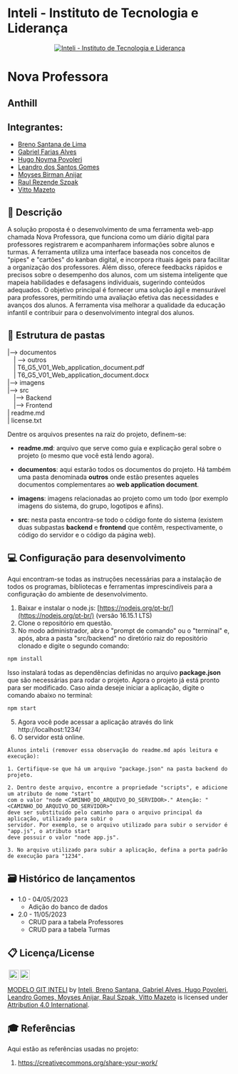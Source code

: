 # Inteli - Instituto de Tecnologia e Liderança 

<p align="center">
<a href= "https://www.inteli.edu.br/"><img src="https://www.inteli.edu.br/wp-content/uploads/2021/08/20172028/marca_1-2.png" alt="Inteli - Instituto de Tecnologia e Liderança" border="0"></a>
</p>

# Nova Professora

## Anthill

## Integrantes: 
- [Breno Santana de Lima](https://www.linkedin.com/in/breno-santana-4a1912228/)
- [Gabriel Farias Alves](https://www.linkedin.com/in/gabriel-farias-alves/)
- [Hugo Noyma Povoleri](https://www.linkedin.com/in/hugo-noyma/)
- [Leandro dos Santos Gomes](https://www.linkedin.com/in/leandro-dos-santos-gomes/)
- [Moyses Birman Anijar](https://www.linkedin.com/in/moyses-birman-anijar-884648231/)
- [Raul Rezende Szpak](https://www.linkedin.com/in/raul-rezende-szpak-642079186/)
- [Vitto Mazeto](https://www.linkedin.com/in/vitto-mazeto/)

## 📝 Descrição

A solução proposta é o desenvolvimento de uma ferramenta web-app chamada Nova Professora, que funciona como um diário digital para professores registrarem e acompanharem informações sobre alunos e turmas. A ferramenta utiliza uma interface baseada nos conceitos de "pipes" e "cartões" do kanban digital, e incorpora rituais ágeis para facilitar a organização dos professores. Além disso, oferece feedbacks rápidos e precisos sobre o desempenho dos alunos, com um sistema inteligente que mapeia habilidades e defasagens individuais, sugerindo conteúdos adequados. O objetivo principal é fornecer uma solução ágil e mensurável para professores, permitindo uma avaliação efetiva das necessidades e avanços dos alunos. A ferramenta visa melhorar a qualidade da educação infantil e contribuir para o desenvolvimento integral dos alunos.

## 📁 Estrutura de pastas

|--> documentos<br>
  &emsp;| --> outros <br>
  &emsp;| T6_G5_V01_Web_application_document.pdf<br>
  &emsp;| T6_G5_V01_Web_application_document.docx<br>
|--> imagens<br>
|--> src<br>
  &emsp;|--> Backend<br>
  &emsp;|--> Frontend<br>
| readme.md<br>
| license.txt

Dentre os arquivos presentes na raiz do projeto, definem-se:

- <b>readme.md</b>: arquivo que serve como guia e explicação geral sobre o projeto (o mesmo que você está lendo agora).

- <b>documentos</b>: aqui estarão todos os documentos do projeto. Há também uma pasta denominada <b>outros</b> onde estão presentes aqueles documentos complementares ao <b>web application document</b>.

- <b>imagens</b>: imagens relacionadas ao projeto como um todo (por exemplo imagens do sistema, do grupo, logotipos e afins).

- <b>src</b>: nesta pasta encontra-se todo o código fonte do sistema (existem duas subpastas <b>backend</b> e <b>frontend</b> que contêm, respectivamente, o código do servidor e o código da página web).

## 💻 Configuração para desenvolvimento

Aqui encontram-se todas as instruções necessárias para a instalação de todos os programas, bibliotecas e ferramentas imprescindíveis para a configuração do ambiente de desenvolvimento.

1.  Baixar e instalar o node.js:  [https://nodejs.org/pt-br/](https://nodejs.org/pt-br/) (versão 16.15.1 LTS)
2. Clone o repositório em questão.
3.  No modo administrador, abra o "prompt de comando" ou o "terminal" e, após,  abra a pasta "src/backend" no diretório raiz do repositório clonado e digite o segundo comando:

```sh
npm install
```

Isso instalará todas as dependências definidas no arquivo <b>package.json</b> que são necessárias para rodar o projeto. Agora o projeto já está pronto para ser modificado. Caso ainda deseje iniciar a aplicação, digite o comando abaixo no terminal:

```sh
npm start
```
5. Agora você pode acessar a aplicação através do link http://localhost:1234/
6. O servidor está online.


```
Alunos inteli (remover essa observação do readme.md após leitura e execução):

1. Certifique-se que há um arquivo "package.json" na pasta backend do projeto.

2. Dentro deste arquivo, encontre a propriedade "scripts", e adicione um atributo de nome "start"
com o valor "node <CAMINHO_DO_ARQUIVO_DO_SERVIDOR>." Atenção: "<CAMINHO_DO_ARQUIVO_DO_SERVIDOR>" 
deve ser substituído pelo caminho para o arquivo principal da aplicação, utilizado para subir o
servidor. Por exemplo, se o arquivo utilizado para subir o servidor é "app.js", o atributo start
deve possuir o valor "node app.js".

3. No arquivo utilizado para subir a aplicação, defina a porta padrão de execução para "1234".
````

## 🗃 Histórico de lançamentos

* 1.0 - 04/05/2023
    * Adição do banco de dados
* 2.0 - 11/05/2023
    * CRUD para a tabela Professores
    * CRUD para a tabela Turmas

## 📋 Licença/License

<img style="height:22px!important;margin-left:3px;vertical-align:text-bottom;" src="https://mirrors.creativecommons.org/presskit/icons/cc.svg?ref=chooser-v1"><img style="height:22px!important;margin-left:3px;vertical-align:text-bottom;" src="https://mirrors.creativecommons.org/presskit/icons/by.svg?ref=chooser-v1"><p xmlns:cc="http://creativecommons.org/ns#" xmlns:dct="http://purl.org/dc/terms/"><a property="dct:title" rel="cc:attributionURL" href="https://github.com/Spidus/Teste_Final_1">MODELO GIT INTELI</a> by <a rel="cc:attributionURL dct:creator" property="cc:attributionName" href="https://www.yggbrasil.com.br/vr">Inteli, Breno Santana, Gabriel Alves, Hugo Povoleri, Leandro Gomes, Moyses Anijar, Raul Szpak, Vitto Mazeto</a> is licensed under <a href="http://creativecommons.org/licenses/by/4.0/?ref=chooser-v1" target="_blank" rel="license noopener noreferrer" style="display:inline-block;">Attribution 4.0 International</a>.</p>

## 🎓 Referências

Aqui estão as referências usadas no projeto:

1. <https://creativecommons.org/share-your-work/>

